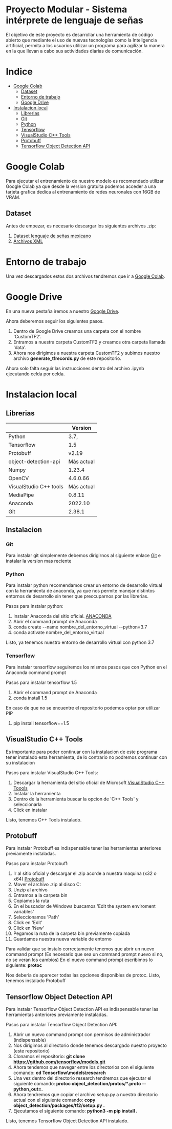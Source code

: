 # Proyecto Modular - Sistema intérprete de lenguaje de señas

El objetivo de este proyecto es desarrollar una herramienta de código abierto que mediante el uso de nuevas tecnologías como la Inteligencia artificial, permita a los usuarios utilizar un programa para agilizar la manera en la que llevan a cabo sus actividades diarias de comunicación.

# Indice
- [Google Colab](#Google-Colab)
  - [Dataset](#Dataset)
  - [Entorno de trabajo](#Entorno-de-trabajo)
  - [Google Drive](#Google-Drive) 
- [Instalacion local](#Instalacion-local)
  - [Librerias](#Librerias)
  - [Git](#Git)
  - [Python](#Python)
  - [Tensorflow](#Tensorflow)
  - [VisualStudio C++ Tools](#VisualStudio-C++-Tools)
  - [Protobuff](#Protobuff)
  - [Tensorflow Object Detection API](#Tensorflow-Object-Detection-API)
  
# Google Colab
Para ejecutar el entrenamiento de nuestro modelo es recomendado utilizar Google Colab ya que desde la version gratuita podemos acceder
a una tarjeta grafica dedica al entrenamiento de redes neuronales con 16GB de VRAM.

## Dataset
Antes de empezar, es necesario descargar los siguientes archivos .zip:
1. [Dataset lenguaje de señas mexicano](https://drive.google.com/uc?id=1ZRKbzhIk85v6nUxug7WGBUL7rYx0Msjq&export=download)
2. [Archivos XML](https://drive.google.com/uc?id=1IZPkUvhPvGq-UMm6EFFmE_PJizVudY-i&export=download)

# Entorno de trabajo
Una vez descargados estos dos archivos tendremos que ir  a [Google Colab](https://colab.research.google.com/drive/19xdormrymTMot10tBfPwxvyL9i8AG0SO#scrollTo=UOkIUG0T_29I).

# Google Drive
En una nueva pestaña iremos a nuestro [Google Drive](https://drive.google.com/).

Ahora deberemos seguir los siguientes pasos.
1. Dentro de Google Drive creamos una carpeta con el nombre 'CustomTF2'.
2. Entramos a nuestra carpeta CustomTF2 y creamos otra carpeta llamada 'data'.
3. Ahora nos dirigimos a nuestra carpeta CustomTF2 y subimos nuestro archivo **generate_tfrecords.py** de este repositorio.


Ahora solo falta seguir las instrucciones dentro del archivo .ipynb ejecutando celda por celda.


# Instalacion local

## Librerias

|                          | Version                      | 
|--------------------------|------------------------------|
| Python                   | 3.7,                         |
| Tensorflow               | 1.5                          |
| Protobuff                | v2.19                        |
| object-detection-api     | Más actual                   |
| Numpy                    | 1.23.4                       |
| OpenCV                   | 4.6.0.66                     |
| VisualStudio C++  tools  | Más actual                   |
| MediaPipe                | 0.8.11                       |
| Anaconda                 | 2022.10                      |
| Git                      | 2.38.1                       |

## Instalacion

### Git
Para instalar git simplemente debemos dirigirnos al siguiente enlace [Git](https://git-scm.com/) e instalar la version mas reciente


### Python
Para instalar python recomendamos crear un entorno de desarrollo virtual con la herramienta de anaconda, ya que nos permite manejar distintos entornos de desarrollo 
sin tener que preocuparnos por las librerias.

Pasos para instalar python:
1. Instalar Anaconda del sitio oficial. [ANACONDA](https://www.anaconda.com/)
2. Abrir el command prompt de Anaconda
3. conda create --name nombre_del_entorno_virtual --python=3.7
4. conda activate nombre_del_entorno_virtual

Listo, ya tenemos nuestro entorno de desarrollo virtual con python 3.7

### Tensorflow
Para instalar tensorflow seguiremos los mismos pasos que con Python en el Anaconda command prompt

Pasos para instalar tensorflow 1.5
1. Abrir el command prompt de Anaconda
2. conda install 1.5

En caso de que no se encuentre el repositorio podemos optar por utilizar PIP
1. pip install tensorflow==1.5

## VisualStudio C++ Tools
Es importante para poder continuar con la instalacion de este programa tener instalado esta herramienta, de lo contrario no podremos continuar con su instalacion

Pasos para instalar VisualStudio C++ Tools:
1. Descargar la herramienta del sitio oficial de Microsoft [VisualStudio C++ Toools](https://visualstudio.microsoft.com/es/vs/community/)
2. Instalar la herramienta
3. Dentro de la herramienta buscar la opcion de 'C++ Tools' y seleccionarla
4. Click en instalar

Listo, tenemos C++ Tools instalado.

## Protobuff
Para instalar Protobuff es indispensable tener las herramientas anteriores previamente instaladas.

Pasos para instalar Protobuff:
1. Ir al sitio oficial y descargar el .zip acorde a nuestra maquina (x32 o x64) [Protobuff](https://github.com/protocolbuffers/protobuf/releases)
2. Mover el archivo .zip al disco C:
3. Unzip al archivo
4. Entramos a la carpeta bin
5. Copiamos la ruta
6. En el buscador de Windows buscamos 'Edit the system enviroment variables'
7. Seleccionamos 'Path'
8. Click en 'Edit'
9. Click en 'New'
10. Pegamos la ruta de la carpeta bin previamente copiada
11. Guardamos nuestra nueva variable de entorno

Para validar que se instalo correctamente tenemos que abrir un nuevo command prompt (Es necesario que sea un command prompt nuevo si no, no se veran los cambios)
En el nuevo command prompt escribimos lo siguiente: **protoc**

Nos deberia de aparecer todas las opciones disponibles de protoc.
Listo, tenemos instalado Protobuff

## Tensorflow Object Detection API 
Para instalar Tensorflow Object Detection API es indispensable tener las herramientas anteriores previamente instaladas.

Pasos para instalar Tensorflow Object Detection API:
1. Abrir un nuevo command prompt con permisos de administrador (indispensable)
2. Nos dirigimos al directorio donde tenemos descargado nuestro proyecto (este repositorio)
3. Clonamos el repositorio: **git clone https://github.com/tensorflow/models.git**
4. Ahora tendemos que navegar entre los directorios con el siguiente comando: **cd Tensorflow\models\research**
5. Una vez dentro del directorio research tendremos que ejecutar el siguiente comando: **protoc object_detection/protos/*.proto --python_out=.**
6. Ahora tendremos que copiar el archivo setup.py a nuestro directorio actual con el siguiente comando: **copy object_detection/packages/tf2/setup.py .**
7. Ejecutamos el siguiente comando: **python3 -m pip install .**

Listo, tenemos Tensorflow Object Detection API instalado.

